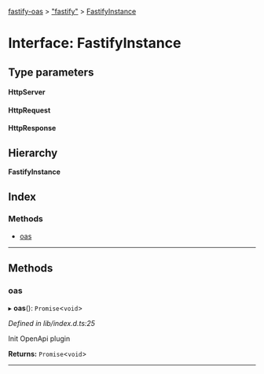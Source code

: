 [fastify-oas](../README.md) > ["fastify"](../modules/_fastify_.md) > [FastifyInstance](../interfaces/_fastify_.fastifyinstance.md)

# Interface: FastifyInstance

## Type parameters
#### HttpServer 
#### HttpRequest 
#### HttpResponse 
## Hierarchy

**FastifyInstance**

## Index

### Methods

* [oas](_fastify_.fastifyinstance.md#oas)

---

## Methods

<a id="oas"></a>

###  oas

▸ **oas**(): `Promise`<`void`>

*Defined in lib/index.d.ts:25*

Init OpenApi plugin

**Returns:** `Promise`<`void`>

___

